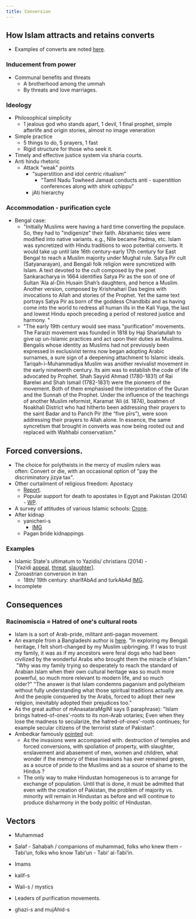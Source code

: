 ```yaml
---
title: Conversion
---
```



## How Islam attracts and retains converts

- Examples of converts are noted [here](../../../../hinduism/benefits/).

### Inducement from power
- Communal benefits and threats
    - A brotherhood among the ummah
    - By threats and love marriages.

### Ideology
- Philosophical simplicity
    - 1 jealous god who stands apart, 1 devil, 1 final prophet, simple afterlife and origin stories, almost no image veneration
- Simple practice
    - 5 things to do, 5 prayers, 1 fast
    - Rigid structure for those who seek it.
- Timely and effective justice system via sharia courts.
- Anti hindu rhetoric
    - Attack "weak" points
        - "superstition and idol centric ritualism"
            - "Tamil Nadu Towheed Jamaat conducts anti - superstition conferences along with shirk ozhippu"
        - jAti hierarchy

### Accommodation - purification cycle
- Bengal case: 
  - "Initially Muslims were having a hard time converting the populace. So, they had to "indigenize" their faith. Abrahamic tales were modified into native variants. e.g., Nile became Padma, etc. Islam was syncretized with Hindu traditions to woo potential converts. It would take up until late 16th century-early 17th century for East Bengal to reach a Muslim majority under Mughal rule. Satya Pir cult (Satyanarayan), and Bengali folk religion were syncretized with Islam. A text devoted to the cult composed by the poet Sankaracharya in 1664 identifies Satya Pir as the son of one of Sultan ‘Ala al-Din Husain Shah’s daughters, and hence a Muslim. Another version, composed by Krishnahari Das begins with invocations to Allah and stories of the Prophet. Yet the same text portrays Satya Pir as born of the goddess Chandbibi and as having come into the world to redress all human ills in the Kali Yuga, the last and lowest Hindu epoch preceding a period of restored justice and harmony. "
  - "The early 19th century would see mass "purification" movements. The Faraizi movement was founded in 1818 by Haji Shariatullah to give up un-Islamic practices and act upon their duties as Muslims. Bengalis whose identity as Muslims had not previously been expressed in exclusivist terms now began adopting Arabic surnames, a sure sign of a deepening attachment to Islamic ideals. Tariqah-i-Muhammadiya Muslim was another revivalist movement in the early nineteenth century. Its aim was to establish the code of life advocated by Prophet. Shah Sayyid Ahmad (1780-1831) of Rai Barelwi and Shah Ismail (1782-1831) were the pioneers of the movement. Both of them emphasised the interpretation of the Quran and the Sunnah of the Prophet. Under the influence of the teachings of another Muslim reformist, Karamat ‘Ali (d. 1874), boatmen of Noakhali District who had hitherto been addressing their prayers to the saint Badar and to Panch Pir (the “five pīrs”), were soon addressing their prayers to Allah alone. In essence, the same syncretism that brought in converts was now being rooted out and replaced with Wahhabi conservatism."

## Forced conversions.

- The choice for polytheists in the mercy of muslim rulers was often: Convert or die, with an occasional option of "pay the discriminatory jizya tax".
- Other curtailment of religious freedom: Apostacy
    - [Report](http://ex-muslim.org.uk/wp-content/uploads/2013/12/Apostasy_Report_Web1.pdf).
    - Popular support for death to apostates in Egypt and Pakistan (2014) - [WP](http://www.washingtonpost.com/blogs/worldviews/wp/2013/05/01/64-percent-of-muslims-in-egypt-and-pakistan-support-the-death-penalty-for-leaving-islam/).
- A survey of attitudes of various Islamic schools: [Crone](http://orient.ruf.uni-freiburg.de/dotpub/crone.pdf).
- After kidnap
    - yanicheri-s
        - [IMG](http://i.imgsafe.org/63e49a8d94.jpg)
    - Pagan bride kidnappings

### Examples
 
- Islamic State's ultimatum to Yazidis/ christians (2014) - \[Yazidi [appeal](https://www.youtube.com/watch?v=JNoP-tQ5mCw), [threat](http://www.theminorityreportblog.com/2014/08/10/isis-buries-500-yazidis-alive-orders-others-to-convert-to-islam-or-die/), [slaughter](http://www.reuters.com/article/2014/08/18/us-iraq-security-yazidis-idUSKBN0GI1QK20140818?feedType=RSS&feedName=worldNews)\].
- Zoroastrian conversion in Iran
    - 18th/ 19th century: sharIfAbAd and turkAbAd [IMG](http://i.imgur.com/mRS5fJI.png).
- Incomplete

## Consequences

### Racinomiscia = Hatred of one's cultural roots

- Islam is a sort of Arab-pride, militant anti-pagan movement.
- An example from a Bangladeshi author is [here](http://nabeelafsar.com/2014/05/27/islam-as-an-arab-pride-movement/). "In exploring my Bengali heritage, I felt short-changed by my Muslim upbringing. If I was to trust my family, it was as if my ancestors were feral dogs who had been civilized by the wonderful Arabs who brought them the miracle of Islam."  "Why was my family trying so desperately to reach the standard of Arabian Islam when their own cultural heritage was so much more powerful, so much more relevant to modern life, and so much older?" "The answer is that Islam condemns paganism and polytheism without fully understanding what those spiritual traditions actually are. And the people conquered by the Arabs, forced to adopt their new religion, inevitably adopted their prejudices too."
- As the great author of mAnasataraMgiNI says (I paraphrase): "Islam brings hatred-of-ones'-roots to its non-Arab votaries; Even when they lose the madness to secularize, the hatred-of-ones'-roots continues; for example secular citizens of the terrorist state of Pakistan".
- Ambedkar famously [pointed](http://www.ambedkar.org/pakistan/40C.Pakistan%20or%20the%20Partition%20of%20India%20PART%20II.htm) out:
    - As the invasions were accompanied with. destruction of temples and forced conversions, with spoliation of property, with slaughter, enslavement and abasement of men, women and children, what wonder if the memory of these invasions has ever remained green, as a source of pride to the Muslims and as a source of shame to the Hindus ?
    - The only way to make Hindustan homogeneous is to arrange for exchange of population. Until that is done, it must be admitted that even with the creation of Pakistan, the problem of majority vs. minority will remain in Hindustan as before and will continue to produce disharmony in the body politic of Hindustan.

## Vectors
- Muhammad
- Salaf - Sahabah / companions of muhammad, folks who knew them - Tabi‘un, folks who know Tabi‘un -  Tabi‘ al-Tabi‘in.
- Imams
- kalif-s

- Wali-s / mystics
- Leaders of purification movements.
- ghazi-s and mujAhid-s
